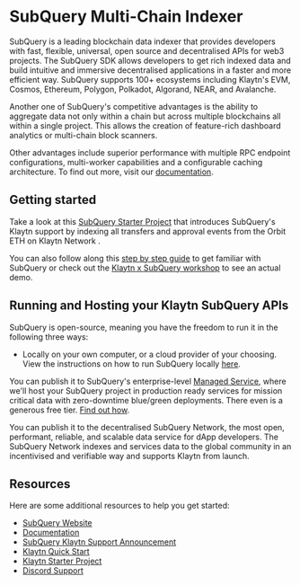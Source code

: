 # SubQuery Multi-Chain Indexer

SubQuery is a leading blockchain data indexer that provides developers with fast, flexible, universal, open source and decentralised APIs for web3 projects. The SubQuery SDK allows developers to get rich indexed data and build intuitive and immersive decentralised applications in a faster and more efficient way. SubQuery supports 100+ ecosystems including Klaytn's EVM, Cosmos, Ethereum, Polygon, Polkadot, Algorand, NEAR, and Avalanche.

Another one of SubQuery's competitive advantages is the ability to aggregate data not only within a chain but across multiple blockchains all within a single project. This allows the creation of feature-rich dashboard analytics or multi-chain block scanners.

Other advantages include superior performance with multiple RPC endpoint configurations, multi-worker capabilities and a configurable caching architecture. To find out more, visit our [documentation](https://academy.subquery.network/).

## Getting started
Take a look at this [SubQuery Starter Project](https://github.com/subquery/ethereum-subql-starter/tree/main/Klaytn/klaytn-starter) that introduces SubQuery's Klaytn support by indexing all transfers and approval events from the Orbit ETH on Klaytn Network .

You can also follow along this [step by step guide](https://academy.subquery.network/quickstart/quickstart.html) to get familiar with SubQuery or check out the [Klaytn x SubQuery workshop](https://www.youtube.com/watch?v=40R5O1kL3v4) to see an actual demo.

## Running and Hosting your Klaytn SubQuery APIs
SubQuery is open-source, meaning you have the freedom to run it in the following three ways:

* Locally on your own computer, or a cloud provider of your choosing. View the instructions on how to run SubQuery locally [here](https://academy.subquery.network/run_publish/run.html).

You can publish it to SubQuery's enterprise-level [Managed Service](https://managedservice.subquery.network/login), where we'll host your SubQuery project in production ready services for mission critical data with zero-downtime blue/green deployments. There even is a generous free tier. [Find out how](https://academy.subquery.network/run_publish/publish.html).

You can publish it to the decentralised SubQuery Network, the most open, performant, reliable, and scalable data service for dApp developers. The SubQuery Network indexes and services data to the global community in an incentivised and verifiable way and supports Klaytn from launch.

## Resources
Here are some additional resources to help you get started:
* [SubQuery Website](https://subquery.network/?utm_source=klaytn&utm_medium=partner-docs)
* [Documentation](https://academy.subquery.network/?utm_source=klaytn&utm_medium=partner-docs)
* [SubQuery Klaytn Support Announcement](https://subquery.medium.com/subquerys-data-indexing-supports-builders-on-klaytn-e5a3aec4bc14?utm_source=klaytn&utm_medium=partner-docs)
* [Klaytn Quick Start](https://academy.subquery.network/quickstart/quickstart_chains/klaytn.html/?utm_source=klaytn&utm_medium=partner-docs)
* [Klaytn Starter Project](https://github.com/subquery/ethereum-subql-starter/tree/main/Klaytn/klaytn-starter)
* [Discord Support](https://discord.com/invite/subquery/?utm_source=klaytn&utm_medium=partner-docs)
